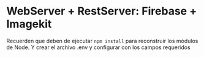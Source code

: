 # WebServer + RestServer: Firebase + Imagekit

Recuerden que deben de ejecutar ```npm install``` para reconstruir los módulos de Node.
Y crear el archivo .env y configurar con los campos requeridos